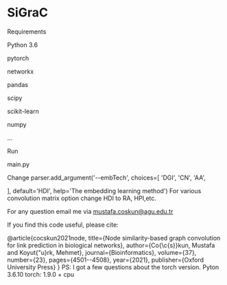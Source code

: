 # SiGraC

Requirements

Python 3.6

pytorch

networkx

pandas

scipy

scikit-learn

numpy

...

Run

main.py

Change parser.add_argument('--embTech', choices=[ 'DGI', 'CN', 'AA',

], default='HDI', help='The embedding learning method')
For various convolution matrix option change HDI to RA, HPI,etc.

For any question email me via mustafa.coskun@agu.edu.tr

If you find this code useful, please cite:


@article{cocskun2021node,
  title={Node similarity-based graph convolution for link prediction in biological networks},
  author={Co{\c{s}}kun, Mustafa and Koyut{\"u}rk, Mehmet},
  journal={Bioinformatics},
  volume={37},
  number={23},
  pages={4501--4508},
  year={2021},
  publisher={Oxford University Press}
}
PS: I got a few questions about the torch version.
Pyton 3.6.10
torch: 1.9.0 + cpu
